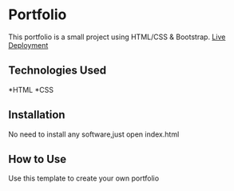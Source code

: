 # Portfolio
This portfolio is a small project using HTML/CSS & Bootstrap.
[Live Deployment](https://portfolio.psif.repl.co)
## Technologies Used
*HTML
*CSS
## Installation
No need to install any software,just open index.html
## How to Use
Use this template to create your own portfolio